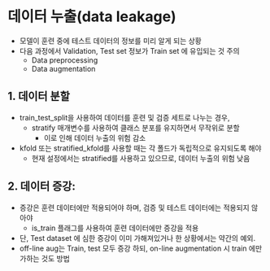 # 데이터 누출(data leakage)

- 모델이 훈련 중에 테스트 데이터의 정보를 미리 알게 되는 상황
- 다음 과정에서 Validation, Test set 정보가 Train set 에 유입되는 것 주의
    - Data preprocessing
    - Data augmentation

## 1. 데이터 분할

- train_test_split을 사용하여 데이터를 훈련 및 검증 세트로 나누는 경우,
    - stratify 매개변수를 사용하여 클래스 분포를 유지하면서 무작위로 분할
        - 이로 인해 데이터 누출의 위험 감소
- kfold 또는 stratified_kfold를 사용할 때는 각 폴드가 독립적으로 유지되도록 해야
    - 현재 설정에서는 stratified를 사용하고 있으므로, 데이터 누출의 위험 낮음

## 2. 데이터 증강:

- 증강은 훈련 데이터에만 적용되어야 하며, 검증 및 테스트 데이터에는 적용되지 않아야
    - is_train 플래그를 사용하여 훈련 데이터에만 증강을 적용
- 단, Test dataset 에 심한 증강이 이미 가해져있거나 한 상황에서는 약간의 예외.
- off-line aug는 Train, test 모두 증강 하되, on-line augmentation 시 train 에만 가하는 것도 방법